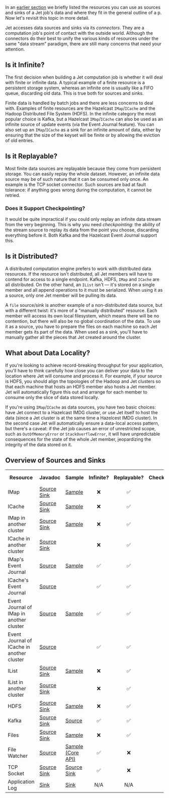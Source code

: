 In an [earlier section](Build_Your_Computation_Pipeline) we briefly
listed the resources you can use as sources and sinks of a Jet job's
data and where they fit in the general outline of a p. Now let's
revisit this topic in more detail.

Jet accesses data sources and sinks via its _connectors_. They are a
computation job's point of contact with the outside world. Although the
connectors do their best to unify the various kinds of resources under
the same "data stream" paradigm, there are still many concerns that need
your attention.

## Is it Infinite?

The first decision when building a Jet computation job is whether it
will deal with finite or infinite data. A typical example of a finite
resource is a persistent storage system, whereas an infinite one is
usually like a FIFO queue, discarding old data. This is true both for
sources and sinks.

Finite data is handled by batch jobs and there are less concerns to deal
with. Examples of finite resources are the Hazelcast `IMap`/`ICache` and
the Hadoop Distributed File System (HDFS). In the infinite category the
most popular choice is Kafka, but a Hazelcast `IMap`/`ICache` can also
be used as an infinite source of update events (via the Event Journal
feature). You can also set up an `IMap`/`ICache` as a sink for an
infinite amount of data, either by ensuring that the size of the keyset
will be finite or by allowing the eviction of old entries.

## Is it Replayable?

Most finite data sources are replayable because they come from
persistent storage. You can easily replay the whole dataset. However, an
infinite data source may be of such nature that it can be consumed only
once. An example is the TCP socket connector. Such sources are bad at
fault tolerance: if anything goes wrong during the computation, it
cannot be retried.

### Does it Support Checkpointing?

It would be quite impractical if you could only replay an infinite data
stream from the very beginning. This is why you need _checkpointing_:
the ability of the stream source to replay its data from the point you
choose, discarding everything before it. Both Kafka and the Hazelcast
Event Journal support this.

## Is it Distributed?

A distributed computation engine prefers to work with distributed data
resources. If the resource isn't distributed, all Jet members will have
to contend for access to a single endpoint. Kafka, HDFS, `IMap` and
`ICache` are all distributed. On the other hand, an `IList` isn't
&mdash; it's stored on a single member and all append operations to it
must be serialized. When using it as a source, only one Jet member will
be pulling its data.

A `file` source/sink is another example of a non-distributed data
source, but with a different twist: it's more of a "manually
distributed" resource. Each member will access its own local filesystem,
which means there will be no contention, but there will also be no
global coordination of the data. To use it as a source, you have to
prepare the files on each machine so each Jet member gets its part of
the data. When used as a sink, you'll have to manually gather all the
pieces that Jet created around the cluster.

## What about Data Locality?

If you're looking to achieve record-breaking throughput for your
application, you'll have to think carefully how close you can deliver
your data to the location where Jet will consume and process it. For
example, if your source is HDFS, you should align the topologies of the
Hadoop and Jet clusters so that each machine that hosts an HDFS member
also hosts a Jet member. Jet will automatically figure this out and
arrange for each member to consume only the slice of data stored
locally.

If you're using `IMap`/`ICache` as data sources, you have two basic
choices: have Jet connect to a Hazelcast IMDG cluster, or use Jet itself
to host the data (since a Jet cluster is at the same time a Hazelcest
IMDG cluster). In the second case Jet will automatically ensure a
data-local access pattern, but there's a caveat: if the Jet job causes
an error of unrestricted scope, such as `OutOfMemoryError` or
`StackOverflowError`, it will have unpredictable consequences for the
state of the whole Jet member, jeopardizing the integrity of the data
stored on it.

## Overview of Sources and Sinks

<table>
  <tr>
    <th>Resource</th>
    <th>Javadoc</th>
    <th>Sample</th>
    <th>Infinite?</th>
    <th>Replayable?</th>
    <th>Checkpointing?</th>
    <th>Distributed?</th>
    <th>Data Locality?</th>
  </tr>
  <tr>
    <td>IMap</td>
    <td><a href="http://docs.hazelcast.org/docs/jet/latest-dev/javadoc/com/hazelcast/jet/Sources.html#map-java.lang.String-com.hazelcast.query.Predicate-com.hazelcast.projection.Projection-">Source</a>
        <br/>
        <a href="http://docs.hazelcast.org/docs/jet/latest-dev/javadoc/com/hazelcast/jet/Sinks.html#map-java.lang.String-">Sink</a>
    </td>
    <td><a href="https://github.com/hazelcast/hazelcast-jet-code-samples/blob/master/batch/hazelcast-connectors/src/main/java/MapSourceAndSink.java">Sample</a>
    </td>
    <td style="text-align: center">❌</td>
    <td style="text-align: center">✅</td>
    <td style="text-align: center">❌</td>
    <td style="text-align: center">✅</td>
    <td style="text-align: center">Src ✅ <br/> Sink ❌</td>
  </tr>
  <tr>
    <td>ICache</td>
    <td><a href="http://docs.hazelcast.org/docs/jet/latest-dev/javadoc/com/hazelcast/jet/Sources.html#cache-java.lang.String-">Source</a>
        <br/>
        <a href="http://docs.hazelcast.org/docs/jet/latest-dev/javadoc/com/hazelcast/jet/Sinks.html#cache-java.lang.String-">Sink</a>
    </td>
    <td><a href="https://github.com/hazelcast/hazelcast-jet-code-samples/blob/master/batch/hazelcast-connectors/src/main/java/CacheSourceAndSink.java">Sample</a>
    </td>
    <td style="text-align: center">❌</td>
    <td style="text-align: center">✅</td>
    <td style="text-align: center">❌</td>
    <td style="text-align: center">✅</td>
    <td style="text-align: center">Src ✅ <br/> Sink ❌</td>
  </tr>
  <tr>
    <td>IMap in another cluster</td>
    <td><a href="http://docs.hazelcast.org/docs/jet/latest-dev/javadoc/com/hazelcast/jet/Sources.html#remoteMap-java.lang.String-com.hazelcast.client.config.ClientConfig-com.hazelcast.query.Predicate-com.hazelcast.projection.Projection-">Source</a>
        <br/>
        <a href="http://docs.hazelcast.org/docs/jet/latest-dev/javadoc/com/hazelcast/jet/Sinks.html#remoteMap-java.lang.String-com.hazelcast.client.config.ClientConfig-">Sink</a>
    </td>
    <td><a href="https://github.com/hazelcast/hazelcast-jet-code-samples/blob/master/batch/hazelcast-connectors/src/main/java/RemoteMapSourceAndSink.java">Sample</a>
    </td>
    <td style="text-align: center">❌</td>
    <td style="text-align: center">✅</td>
    <td style="text-align: center">❌</td>
    <td style="text-align: center">✅</td>
    <td style="text-align: center">✅</td>
  </tr>
  <tr>
    <td>ICache in another cluster</td>
    <td><a href="http://docs.hazelcast.org/docs/jet/latest-dev/javadoc/com/hazelcast/jet/Sources.html#remoteCache-java.lang.String-com.hazelcast.client.config.ClientConfig-">Source</a>
        <br/>
        <a href="http://docs.hazelcast.org/docs/jet/latest-dev/javadoc/com/hazelcast/jet/Sinks.html#remoteCache-java.lang.String-com.hazelcast.client.config.ClientConfig-">Sink</a>
    </td>
    <td>
    </td>
    <td style="text-align: center">❌</td>
    <td style="text-align: center">✅</td>
    <td style="text-align: center">❌</td>
    <td style="text-align: center">✅</td>
    <td style="text-align: center">✅</td>
  </tr>
  <tr>
    <td>IMap's Event Journal</td>
    <td><a href="http://docs.hazelcast.org/docs/jet/latest-dev/javadoc/com/hazelcast/jet/Sources.html#mapJournal-java.lang.String-com.hazelcast.jet.function.DistributedPredicate-com.hazelcast.jet.function.DistributedFunction-boolean-">Source</a>
        <br/>
    </td>
    <td><a href="https://github.com/hazelcast/hazelcast-jet-code-samples/blob/master/streaming/map-journal-source/src/main/java/MapJournalSource.java">Sample</a>
    </td>
    <td style="text-align: center">✅</td>
    <td style="text-align: center">✅</td>
    <td style="text-align: center">✅</td>
    <td style="text-align: center">✅</td>
    <td style="text-align: center">✅</td>
  </tr>
  <tr>
    <td>ICache's Event Journal</td>
    <td><a href="http://docs.hazelcast.org/docs/jet/latest-dev/javadoc/com/hazelcast/jet/Sources.html#cacheJournal-java.lang.String-com.hazelcast.jet.function.DistributedPredicate-com.hazelcast.jet.function.DistributedFunction-boolean-">Source</a>
    </td>
    <td>
    </td>
    <td style="text-align: center">✅</td>
    <td style="text-align: center">✅</td>
    <td style="text-align: center">✅</td>
    <td style="text-align: center">✅</td>
    <td style="text-align: center">✅</td>
  </tr>
  <tr>
    <td>Event Journal of IMap in another cluster</td>
    <td><a href="http://docs.hazelcast.org/docs/jet/latest-dev/javadoc/com/hazelcast/jet/Sources.html#remoteMapJournal-java.lang.String-com.hazelcast.client.config.ClientConfig-com.hazelcast.jet.function.DistributedPredicate-com.hazelcast.jet.function.DistributedFunction-boolean-">Source</a>
    </td>
    <td><a href="https://github.com/hazelcast/hazelcast-jet-code-samples/blob/master/streaming/map-journal-source/src/main/java/RemoteMapJournalSource.java">Sample</a>
    </td>
    <td style="text-align: center">✅</td>
    <td style="text-align: center">✅</td>
    <td style="text-align: center">✅</td>
    <td style="text-align: center">✅</td>
    <td style="text-align: center">❌</td>
  </tr>
  <tr>
    <td>Event Journal of ICache in another cluster</td>
    <td><a href="http://docs.hazelcast.org/docs/jet/latest-dev/javadoc/com/hazelcast/jet/Sources.html#remoteCacheJournal-java.lang.String-com.hazelcast.client.config.ClientConfig-com.hazelcast.jet.function.DistributedPredicate-com.hazelcast.jet.function.DistributedFunction-boolean-">Source</a>
    </td>
    <td>
    </td>
    <td style="text-align: center">✅</td>
    <td style="text-align: center">✅</td>
    <td style="text-align: center">✅</td>
    <td style="text-align: center">✅</td>
    <td style="text-align: center">❌</td>
  </tr>
  <tr>
    <td>IList</td>
    <td><a href="http://docs.hazelcast.org/docs/jet/latest-dev/javadoc/com/hazelcast/jet/Sources.html#list-java.lang.String-">Source</a>
        <br/>
        <a href="http://docs.hazelcast.org/docs/jet/latest-dev/javadoc/com/hazelcast/jet/Sinks.html#list-java.lang.String-">Sink</a>
    </td>
    <td><a href="https://github.com/hazelcast/hazelcast-jet-code-samples/blob/master/batch/hazelcast-connectors/src/main/java/ListSourceAndSink.java">Sample</a>
    </td>
    <td style="text-align: center">❌</td>
    <td style="text-align: center">✅</td>
    <td style="text-align: center">❌</td>
    <td style="text-align: center">❌</td>
    <td style="text-align: center">❌</td>
  </tr>
  <tr>
    <td>IList in another cluster</td>
    <td><a href="http://docs.hazelcast.org/docs/jet/latest-dev/javadoc/com/hazelcast/jet/Sources.html#remoteList-java.lang.String-com.hazelcast.client.config.ClientConfig-">Source</a>
        <br/>
        <a href="http://docs.hazelcast.org/docs/jet/latest-dev/javadoc/com/hazelcast/jet/Sinks.html#remoteList-java.lang.String-com.hazelcast.client.config.ClientConfig-">Sink</a>
    </td>
    <td>
    </td>
    <td style="text-align: center">❌</td>
    <td style="text-align: center">✅</td>
    <td style="text-align: center">❌</td>
    <td style="text-align: center">❌</td>
    <td style="text-align: center">❌</td>
  </tr>
  <tr>
    <td>HDFS</td>
    <td><a href="http://docs.hazelcast.org/docs/jet/latest-dev/javadoc/com/hazelcast/jet/HdfsSources.html">Source</a>
        <br/>
        <a href="http://docs.hazelcast.org/docs/jet/latest-dev/javadoc/com/hazelcast/jet/HdfsSinks.html">Sink</a>
    </td>
    <td><a href="https://github.com/hazelcast/hazelcast-jet-code-samples/blob/master/batch/wordcount-hadoop/src/main/java/HadoopWordCount.java">Sample</a>
    </td>
    <td style="text-align: center">❌</td>
    <td style="text-align: center">✅</td>
    <td style="text-align: center">❌</td>
    <td style="text-align: center">✅</td>
    <td style="text-align: center">✅</td>
  </tr>
  <tr>
    <td>Kafka</td>
    <td><a href="http://docs.hazelcast.org/docs/jet/latest-dev/javadoc/com/hazelcast/jet/KafkaSources.html">Source</a>
        <br/>
        <a href="http://docs.hazelcast.org/docs/jet/latest-dev/javadoc/com/hazelcast/jet/KafkaSinks.html">Sink</a>
    </td>
    <td><a href="https://github.com/hazelcast/hazelcast-jet-code-samples/blob/master/streaming/kafka-source/src/main/java/KafkaSource.java">Source</a>
    </td>
    <td style="text-align: center">✅</td>
    <td style="text-align: center">✅</td>
    <td style="text-align: center">✅</td>
    <td style="text-align: center">✅</td>
    <td style="text-align: center">❌</td>
  </tr>
  <tr>
    <td>Files</td>
    <td><a href="http://docs.hazelcast.org/docs/jet/latest-dev/javadoc/com/hazelcast/jet/Sources.html#files-java.lang.String-java.nio.charset.Charset-java.lang.String-">Source</a>
        <br/>
        <a href="http://docs.hazelcast.org/docs/jet/latest-dev/javadoc/com/hazelcast/jet/Sinks.html#files-java.lang.String-com.hazelcast.jet.function.DistributedFunction-java.nio.charset.Charset-boolean-">Sink</a>
    </td>
    <td><a href="https://github.com/hazelcast/hazelcast-jet-code-samples/blob/master/batch/access-log-analyzer/src/main/java/AccessLogAnalyzer.java">Sample</a>
    </td>
    <td style="text-align: center">❌</td>
    <td style="text-align: center">✅</td>
    <td style="text-align: center">❌</td>
    <td style="text-align: center">❌</td>
    <td style="text-align: center">✅</td>
  </tr>
  <tr>
    <td>File Watcher</td>
    <td><a href="http://docs.hazelcast.org/docs/jet/latest-dev/javadoc/com/hazelcast/jet/Sources.html#fileWatcher-java.lang.String-java.nio.charset.Charset-java.lang.String-">Source</a>
    </td>
    <td><a href="https://github.com/hazelcast/hazelcast-jet-code-samples/blob/master/core-api/streaming/access-stream-analyzer/src/main/java/AccessStreamAnalyzer.java">Sample (Core API)</a>
    </td>
    <td style="text-align: center">✅</td>
    <td style="text-align: center">❌</td>
    <td style="text-align: center">❌</td>
    <td style="text-align: center">❌</td>
    <td style="text-align: center">✅</td>
  </tr>
  <tr>
    <td>TCP Socket</td>
    <td><a href="http://docs.hazelcast.org/docs/jet/latest-dev/javadoc/com/hazelcast/jet/Sources.html#socket-java.lang.String-int-java.nio.charset.Charset-">Source</a>
        <br/>
        <a href="http://docs.hazelcast.org/docs/jet/latest-dev/javadoc/com/hazelcast/jet/Sinks.html#socket-java.lang.String-int-com.hazelcast.jet.function.DistributedFunction-java.nio.charset.Charset-">Sink</a>
    </td>
    <td><a href="https://github.com/hazelcast/hazelcast-jet-code-samples/blob/master/streaming/socket-connector/src/main/java/StreamTextSocket.java">Source</a>
        <br/>
        <a href="https://github.com/hazelcast/hazelcast-jet-code-samples/blob/master/streaming/socket-connector/src/main/java/WriteTextSocket.java">Sink</a>
    </td>
    <td style="text-align: center">✅</td>
    <td style="text-align: center">❌</td>
    <td style="text-align: center">❌</td>
    <td style="text-align: center">❌</td>
    <td style="text-align: center">❌</td>
  </tr>
  <tr>
    <td>Application Log</td>
    <td><a href="http://docs.hazelcast.org/docs/jet/latest-dev/javadoc/com/hazelcast/jet/Sinks.html#writeLogger-com.hazelcast.jet.function.DistributedFunction-">Sink</a>
    </td>
    <td><a href="https://github.com/hazelcast/hazelcast-jet-code-samples/blob/master/streaming/enrichment/src/main/java/Enrichment.java">Sink</a>
    </td>
    <td style="text-align: center">N/A</td>
    <td style="text-align: center">N/A</td>
    <td style="text-align: center">❌</td>
    <td style="text-align: center">❌</td>
    <td style="text-align: center">✅</td>
  </tr>
</table>
